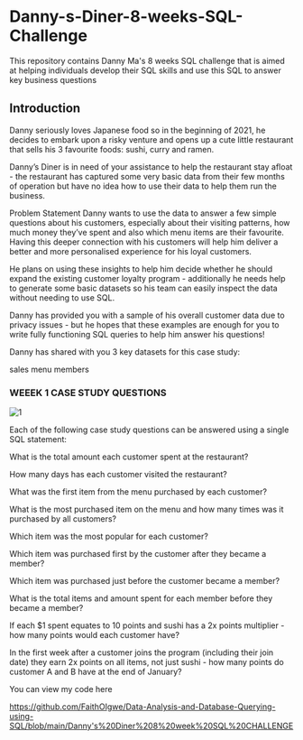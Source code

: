 # Danny-s-Diner-8-weeks-SQL-Challenge
This repository contains Danny Ma's 8 weeks SQL challenge that is aimed at helping individuals develop their SQL skills and use this SQL to answer key business questions

## Introduction 
Danny seriously loves Japanese food so in the beginning of 2021, he decides to embark upon a risky venture and opens up a cute little restaurant that sells his 3 favourite foods: sushi, curry and ramen.

Danny’s Diner is in need of your assistance to help the restaurant stay afloat - the restaurant has captured some very basic data from their few months of operation but have no idea how to use their data to help them run the business.

Problem Statement Danny wants to use the data to answer a few simple questions about his customers, especially about their visiting patterns, how much money they’ve spent and also which menu items are their favourite. Having this deeper connection with his customers will help him deliver a better and more personalised experience for his loyal customers.

He plans on using these insights to help him decide whether he should expand the existing customer loyalty program - additionally he needs help to generate some basic datasets so his team can easily inspect the data without needing to use SQL.

Danny has provided you with a sample of his overall customer data due to privacy issues - but he hopes that these examples are enough for you to write fully functioning SQL queries to help him answer his questions!

Danny has shared with you 3 key datasets for this case study:

sales
menu 
members

### WEEEK 1 CASE STUDY QUESTIONS

![1](https://user-images.githubusercontent.com/108904370/204106921-ea952d0c-2adb-46bf-828c-eab794941baa.png)

Each of the following case study questions can be answered using a single SQL statement:

What is the total amount each customer spent at the restaurant? 

How many days has each customer visited the restaurant?

What was the first item from the menu purchased by each customer? 

What is the most purchased item on the menu and how many times was it purchased by all customers? 

Which item was the most popular for each customer? 

Which item was purchased first by the customer after they became a member? 

Which item was purchased just before the customer became a member?

What is the total items and amount spent for each member before they became a member?

If each $1 spent equates to 10 points and sushi has a 2x points multiplier - how many points would each customer have? 

In the first week after a customer joins the program (including their join date) they earn 2x points on all items, not just sushi - how many points do customer A and B have at the end of January?

You can view my code here

https://github.com/FaithOIgwe/Data-Analysis-and-Database-Querying-using-SQL/blob/main/Danny's%20Diner%208%20week%20SQL%20CHALLENGE
